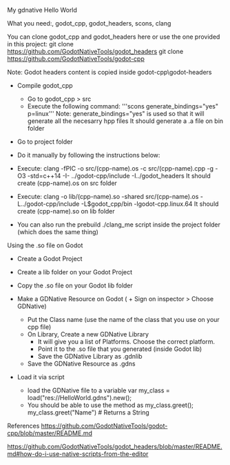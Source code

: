 My gdnative Hello World


What you need:, godot_cpp, godot_headers, scons, clang

You can clone godot_cpp and godot_headers here or use the one provided in this project:
	git clone https://github.com/GodotNativeTools/godot_headers
	git clone https://github.com/GodotNativeTools/godot-cpp

Note: Godot headers content is copied inside godot-cpp\godot-headers

- Compile godot_cpp
	- Go to godot_cpp > src
	- Execute the following command: '''scons generate_bindings="yes" p=linux'''
		Note: generate_bindings="yes" is used so that it will generate all the necesarry hpp files
		It should generate a .a file on bin folder			  
		
- Go to project folder

- Do it manually by following the instructions below:
- Execute: 
  clang -fPIC -o src/(cpp-name).os -c src/(cpp-name).cpp -g -O3 -std=c++14 -I- ../godot-cpp/include -I../godot_headers
  It should create (cpp-name).os on src folder

- Execute:
  clang -o lib/(cpp-name).so -shared src/(cpp-name).os -L../godot-cpp/include -L$godot_cpp/bin -lgodot-cpp.linux.64
  It should create (cpp-name).so on lib folder

- You can also run the prebuild ./clang_me script inside the project folder (which does the same thing)

Using the .so file on Godot
- Create a Godot Project
- Create a lib folder on your Godot Project
- Copy the .so file on your Godot lib folder
- Make a GDNative Resource on Godot ( + Sign on inspector > Choose GDNative)
	- Put the Class name (use the name of the class that you use on your cpp file)
	- On Library, Create a new GDNative Library
		- It will give you a list of Platforms. Choose the correct platform.
		- Point it to the .so file that you generated (inside Godot lib)
		- Save the GDNative Library as <name>.gdnlib
	- Save the GDNative Resource as <name>.gdns

- Load it via script
	- load the GDNative file to a variable
		var my_class = load("res://HelloWorld.gdns").new();
	- You should be able to use the method as
		my_class.greet();
		my_class.greet("Name") # Returns a String
		



References
https://github.com/GodotNativeTools/godot-cpp/blob/master/README.md

https://github.com/GodotNativeTools/godot_headers/blob/master/README.md#how-do-i-use-native-scripts-from-the-editor
